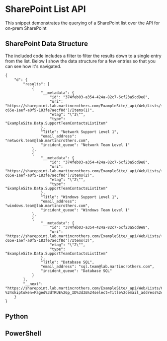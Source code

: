# SharePoint List API
This snippet demonstrates the querying of a SharePoint list over the API for on-prem SharePoint

## SharePoint Data Structure
The included code includes a filter to filter the results down to a single entry from the list. Below I show the data structure for a few entries so that you can see how it's navigated.

```
{
	"d": {
		"results": [
			{
				"__metadata": {
					"id": "374feb03-a354-424a-82c7-6cf23a5cd9e8",
					"uri": "https://sharepoint.lab.martincrothers.com/ExampleSite/_api/Web/Lists/(guid'71277c21-c65e-1aef-a0f5-183fe7aecf8d')/Items(1)",
					"etag": "\"3\"",
					"type": "ExampleSite.Data.SupportTeamContactsListItem"
				},
				"Title": "Network Support Level 1",
				"email_address": "network.team@lab.martincrothers.com",
				"incident_queue": "Network Team Level 1"
			},
			{
				"__metadata": {
					"id": "374feb03-a354-424a-82c7-6cf23a5cd9e8",
					"uri": "https://sharepoint.lab.martincrothers.com/ExampleSite/_api/Web/Lists/(guid'71277c21-c65e-1aef-a0f5-183fe7aecf8d')/Items(2)",
					"etag": "\"2\"",
					"type": "ExampleSite.Data.SupportTeamContactsListItem"
				},
				"Title": "Windows Support Level 1",
				"email_address": "windows.team@lab.martincrothers.com",
				"incident_queue": "Windows Team Level 1"
			},
			{
				"__metadata": {
					"id": "374feb03-a354-424a-82c7-6cf23a5cd9e8",
					"uri": "https://sharepoint.lab.martincrothers.com/ExampleSite/_api/Web/Lists/(guid'71277c21-c65e-1aef-a0f5-183fe7aecf8d')/Items(3)",
					"etag": "\"2\"",
					"type": "ExampleSite.Data.SupportTeamContactsListItem"
				},
				"Title": "Database SQL",
				"email_address": "sql.team@lab.martincrothers.com",
				"incident_queue": "Database SQL"
			}
		],
		"__next": "https://sharepoint.lab.martincrothers.com/ExampleSite/_api/Web/Lists/GetByTitle('SupportTeamContacts')/items?%24skiptoken=Paged%3dTRUE%26p_ID%3d3&%24select=Title%2cemail_address%2cincident_queue&%24top=3"
	}
}
```



## Python

## PowerShell